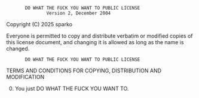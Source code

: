            DO WHAT THE FUCK YOU WANT TO PUBLIC LICENSE
                   Version 2, December 2004
 
Copyright (C) 2025 sparko

Everyone is permitted to copy and distribute verbatim or modified
copies of this license document, and changing it is allowed as long
as the name is changed.
 
           DO WHAT THE FUCK YOU WANT TO PUBLIC LICENSE
  TERMS AND CONDITIONS FOR COPYING, DISTRIBUTION AND MODIFICATION

 0. You just DO WHAT THE FUCK YOU WANT TO.
